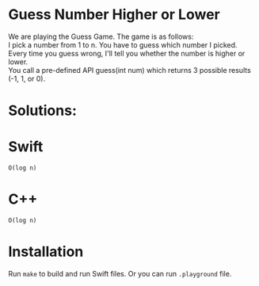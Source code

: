 # Guess Number Higher or Lower
We are playing the Guess Game. The game is as follows:  
I pick a number from 1 to n. You have to guess which number I picked.  
Every time you guess wrong, I'll tell you whether the number is higher or lower.  
You call a pre-defined API guess(int num) which returns 3 possible results (-1, 1, or 0).  

# Solutions:

# Swift
```
O(log n)
```
# C++
```
O(log n)
```

# Installation
Run `make` to build and run Swift files. Or you can run `.playground` file.
